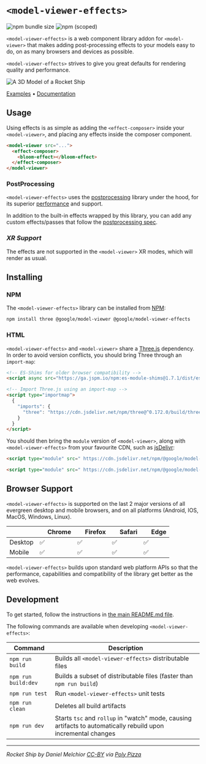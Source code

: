 # `<model-viewer-effects>`

 ![npm bundle size](https://img.shields.io/bundlephobia/min/@google/model-viewer-effects)
 ![npm (scoped)](https://img.shields.io/npm/v/@google/model-viewer-effects)

`<model-viewer-effects>` is a web component library addon for `<model-viewer>` that makes adding post-processing
effects to your models easy to do, on as many browsers and devices as possible.

`<model-viewer-effects>` strives to give you great defaults for rendering quality and
performance.

![A 3D Model of a Rocket Ship](https://raw.githubusercontent.com/google/model-viewer/master/packages/model-viewer-effects/screenshot.png)

[Examples](https://modelviewer.dev/examples/postprocessing/) • [Documentation](https://modelviewer.dev/docs/mve)
## Usage
Using effects is as simple as adding the `<effect-composer>` inside your `<model-viewer>`, and placing any effects inside the composer component.

```html
<model-viewer src="...">
  <effect-composer>
    <bloom-effect></bloom-effect>
  </effect-composer>
</model-viewer>
```

### PostProcessing
`<model-viewer-effects>` uses the [postprocessing](https://github.com/pmndrs/postprocessing) library under the hood, for its superior [performance](https://github.com/pmndrs/postprocessing#performance) and support.

In addition to the built-in effects wrapped by this library, you can add any custom effects/passes that follow the [postprocessing spec](https://github.com/pmndrs/postprocessing/wiki/Custom-Passes).

### *XR Support*
The effects are not supported in the `<model-viewer>` XR modes, which will render as usual.

## Installing
### NPM

The `<model-viewer-effects>` library can be installed from [NPM](https://npmjs.org):

```sh
npm install three @google/model-viewer @google/model-viewer-effects
```

### HTML

`<model-viewer-effects>` and `<model-viewer>` share a [Three.js](https://threejs.org/) dependency. In order to avoid version conflicts, you should bring Three through an `import-map`:

```html
<!-- ES-Shims for older browser compatibility -->
<script async src="https://ga.jspm.io/npm:es-module-shims@1.7.1/dist/es-module-shims.js"></script>

<!-- Import Three.js using an import-map -->
<script type="importmap">
  {
    "imports": {
      "three": "https://cdn.jsdelivr.net/npm/three@^0.172.0/build/three.module.min.js"
    }
  }
</script>
```

You should then bring the `module` version of `<model-viewer>`, along with `<model-viewer-effects>` from your favourite CDN, such as [jsDelivr](https://www.jsdelivr.com/package/npm/@google/model-viewer):


```html
<script type="module" src=" https://cdn.jsdelivr.net/npm/@google/model-viewer/dist/model-viewer-module.min.js "></script>

<script type="module" src=" https://cdn.jsdelivr.net/npm/@google/model-viewer-effects/dist/model-viewer-effects.min.js "></script>
```

## Browser Support

`<model-viewer-effects>` is supported on the last 2 major versions of all evergreen
desktop and mobile browsers, and on all platforms (Android, IOS, MacOS, Windows, Linux).

|               | <img src="https://github.com/alrra/browser-logos/raw/master/src/chrome/chrome_32x32.png" width="16"> Chrome | <img src="https://github.com/alrra/browser-logos/raw/master/src/firefox/firefox_32x32.png" width="16"> Firefox | <img src="https://github.com/alrra/browser-logos/raw/master/src/safari/safari_32x32.png" width="16"> Safari | <img src="https://github.com/alrra/browser-logos/raw/master/src/edge/edge_32x32.png" width="16"> Edge |
| -------- | --- | --- | --- | --- |
| Desktop  | ✅  | ✅  | ✅  | ✅  |
| Mobile   | ✅  | ✅  | ✅  | ✅  |

`<model-viewer-effects>` builds upon standard web platform APIs so that the performance,
capabilities and compatibility of the library get better as the web evolves.

## Development

To get started, follow the instructions in [the main README.md file](../../README.md).

The following commands are available when developing `<model-viewer-effects>`:

Command                         | Description
------------------------------- | -----------
`npm run build`                 | Builds all `<model-viewer-effects>` distributable files
`npm run build:dev`             | Builds a subset of distributable files (faster than `npm run build`)
`npm run test`                  | Run `<model-viewer-effects>` unit tests
`npm run clean`                 | Deletes all build artifacts
`npm run dev`                   | Starts `tsc` and `rollup` in "watch" mode, causing artifacts to automatically rebuild upon incremental changes


----
*Rocket Ship by Daniel Melchior [CC-BY](https://creativecommons.org/licenses/by/3.0/) via [Poly Pizza](https://poly.pizza/m/9dyJn4gp7U8)*